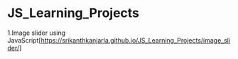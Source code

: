 # JS_Learning_Projects
1.Image slider using JavaScript[https://srikanthkanjarla.github.io/JS_Learning_Projects/image_slider/]
